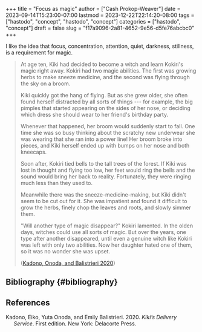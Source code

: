 +++
title = "Focus as magic"
author = ["Cash Prokop-Weaver"]
date = 2023-09-14T15:23:00-07:00
lastmod = 2023-12-22T22:14:20-08:00
tags = ["hastodo", "concept", "hastodo", "concept"]
categories = ["hastodo", "concept"]
draft = false
slug = "f17a9096-2a81-4652-9e56-d5fe76abcbc0"
+++

I like the idea that focus, concentration, attention, quiet, darkness, stillness, is a requirement for magic.

> At age ten, Kiki had decided to become a witch and learn Kokiri's magic right away. Kokiri had two magic abilities. The first was growing herbs to make sneeze medicine, and the second was flying through the sky on a broom.
>
> Kiki quickly got the hang of flying. But as she grew older, she often found herself distracted by all sorts of things --- for example, the big pimples that started appearing on the sides of her nose, or deciding which dress she should wear to her friend's birthday party.
>
> Whenever that happened, her broom would suddenly start to fall. One time she was so busy thinking about the scratchy new underwear she was wearing that she ran into a power line! Her broom broke into pieces, and Kiki herself ended up with bumps on her nose and both kneecaps.
>
> Soon after, Kokiri tied bells to the tall trees of the forest. If Kiki was lost in thought and flying too low, her feet would ring the bells and the sound would bring her back to reality. Fortunately, they were ringing much less than they used to.
>
> Meanwhile there was the sneeze-medicine-making, but Kiki didn't seem to be cut out for it. She was impatient and found it difficult to grow the herbs, finely chop the leaves and roots, and slowly simmer them.
>
> "Will another type of magic disappear?" Kokiri lamented. In the olden days, witches could use all sorts of magic. But over the years, one type after another disappeared, until even a genuine witch like Kokiri was left with only two abilities. Now her daughter hated one of them, so it was no wonder she was upset.
>
> (<a href="#citeproc_bib_item_1">Kadono, Onoda, and Balistrieri 2020</a>)


## Bibliography {#bibliography}

## References

<style>.csl-entry{text-indent: -1.5em; margin-left: 1.5em;}</style><div class="csl-bib-body">
  <div class="csl-entry"><a id="citeproc_bib_item_1"></a>Kadono, Eiko, Yuta Onoda, and Emily Balistrieri. 2020. <i>Kiki’s Delivery Service</i>. First edition. New York: Delacorte Press.</div>
</div>
